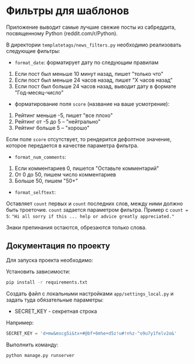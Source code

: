 Фильтры для шаблонов
=======

Приложение выводит самые лучшие свежие посты из сабреддита, посвященному Python (reddit.com/r/Python).

В директории `templatetags/news_filters.py` необходимо реализовать следующие фильтры:

- `format_date`: форматирует дату по следующим правилам

1. Если пост был меньше 10 минут назад, пишет "только что"
2. Если пост был меньше 24 часов назад, пишет "X часов назад"
3. Если пост был больше 24 часов назад, выводит дату в формате "Год-месяц-число"

- форматирование поля `score` (название на ваше усмотрение):

1. Рейтинг меньше -5, пишет "все плохо"
2. Рейтинг от -5 до 5 – "нейтрально"
3. Рейтинг больше 5 – "хорошо"

Если поле `score` отсутствует, то рендерится дефолтное значение, которое передается в качестве параметра фильтра.

- `format_num_comments`:

1. Если комментариев 0, пишется "Оставьте комментарий"
2. От 0 до 50, пишем число комментариев
3. Больше 50, пишем "50+"

- `format_selftext`:

Оставляет `count` первых и `count` последних слов, между ними должно быть троеточие. `count` задается параметром фильтра. Пример c `count = 5`: `"Hi all sorry if this ... help or advice greatly appreciated."`

Знаки препинания остаются, обрезаются только слова.


## Документация по проекту

Для запуска проекта необходимо:

Установить зависимости:

```bash
pip install -r requirements.txt
```

Создать файл с локальными настройками `app/settings_local.py`
и задать туда обязательные параметры:

* SECRET_KEY - секретная строка

Например:

```python
SECRET_KEY = 'd+mw&mscg5i&tx+#@bf+6m%e+d5z!u#!n%z-^o9u7y1felv2o&'
```

Выполнить команду:

```bash
python manage.py runserver
```
